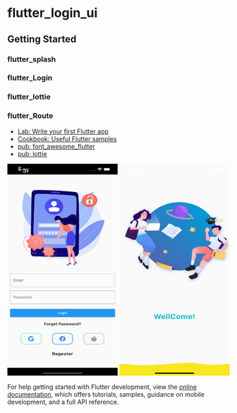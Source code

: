 # flutter_login_ui

## Getting Started

### flutter_splash
### flutter_Login
### flutter_lottie
### flutter_Route

- [Lab: Write your first Flutter app](https://docs.flutter.dev/get-started/codelab)
- [Cookbook: Useful Flutter samples](https://docs.flutter.dev/cookbook)
- [pub: font_awesome_flutter](https://pub.dev/packages/font_awesome_flutter)
- [pub: lottie](https://pub.dev/packages/lottie)

<img  width="250" height="480" src="https://github.com/ZawXtutAung/flutter_login_ui/blob/master/ScreenShort/login.png">
<img   width="250" height="480" src="https://github.com/ZawXtutAung/flutter_login_ui/blob/master/ScreenShort/splash.png">

For help getting started with Flutter development, view the
[online documentation](https://docs.flutter.dev/), which offers tutorials,
samples, guidance on mobile development, and a full API reference.

